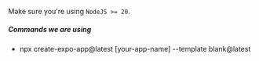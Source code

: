 Make sure you're using `NodeJS >= 20`.

##### Commands we are using

- npx create-expo-app@latest [your-app-name] --template blank@latest